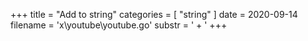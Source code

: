 +++
title = "Add to string"
categories = [ "string" ]
date = 2020-09-14
filename = 'x\youtube\youtube.go'
substr = ' + '
+++
